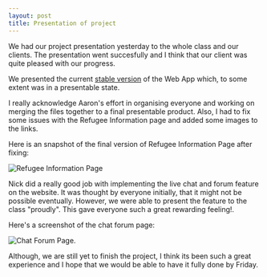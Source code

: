 ```yaml
---
layout: post
title: Presentation of project
---
```

We had our project presentation yesterday to the whole class and our clients. The presentation went succesfully and I think that our client was quite pleased with our progress.

We presented the current [stable version](http://kate.ict.op.ac.nz/~se17group3/RefHubFinal/Home.php) of the Web App which, to some extent was
in a presentable state.

I really acknowledge Aaron's effort in organising everyone and working on merging the files together to a final presentable product. Also, I had to fix some issues with the Refugee Information page and added some images to the links.

Here is an snapshot of the final version of Refugee Information Page after fixing:

![Refugee Information Page](/refugeehub/assets/img/presentation-refugee.png)

Nick did a really good job with implementing the live chat and forum feature on the website. It was thought by everyone initially, that it
might not be possible eventually.
However, we were able to present the feature to the class "proudly". This gave everyone such a great rewarding feeling!.

Here's a screenshot of the chat forum page:

![Chat Forum Page](/refugeehub/assets/img/presentation-chat.png).

Although, we are still yet to finish the project, I think its been such a great experience and I hope that we would be able to have it fully done by Friday.